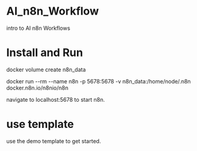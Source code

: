 # AI_n8n_Workflow
intro to AI n8n Workflows 

# Install and Run 

docker volume create n8n_data

docker run --rm --name n8n -p 5678:5678 -v n8n_data:/home/node/.n8n docker.n8n.io/n8nio/n8n

navigate to localhost:5678 to start n8n.

# use template
use the demo template to get started.